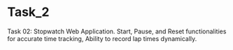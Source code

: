 # Task_2
 Task 02: Stopwatch Web Application. Start, Pause, and Reset functionalities for accurate time tracking, Ability to record lap times dynamically. 
